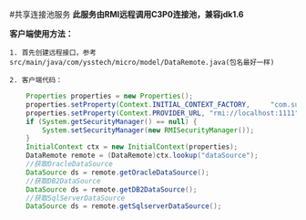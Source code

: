 #共享连接池服务
**此服务由RMI远程调用C3P0连接池，兼容jdk1.6**


**客户端使用方法：**

	1. 首先创建远程接口，参考src/main/java/com/ysstech/micro/model/DataRemote.java(包名最好一样)
	
	2. 客户端代码：
	
```java
	Properties properties = new Properties();
	properties.setProperty(Context.INITIAL_CONTEXT_FACTORY, 	"com.sun.jndi.rmi.registry.RegistryContextFactory");
	properties.setProperty(Context.PROVIDER_URL, "rmi://localhost:1111");
	if (System.getSecurityManager() == null) {
		System.setSecurityManager(new RMISecurityManager());
	}
	InitialContext ctx = new InitialContext(properties);
	DataRemote remote = (DataRemote)ctx.lookup("dataSource");
	//获取OracleDataSource
	DataSource ds = remote.getOracleDataSource();
	//获取DB2DataSource
	DataSource ds = remote.getDB2DataSource();
	//获取SqlServerDataSource
	DataSource ds = remote.getSqlserverDataSource();
```